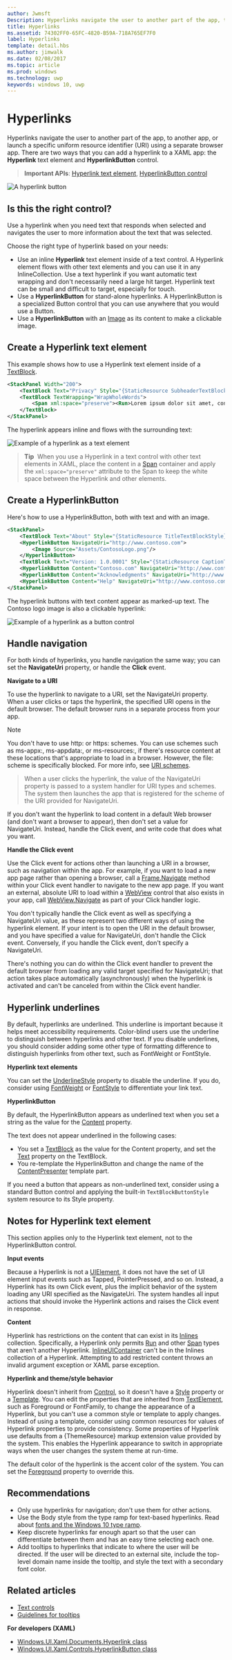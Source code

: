 ```yaml
---
author: Jwmsft
Description: Hyperlinks navigate the user to another part of the app, to another app, or launch a specific uniform resource identifier (URI) using a separate browser app.
title: Hyperlinks
ms.assetid: 74302FF0-65FC-4820-B59A-718A765EF7F0
label: Hyperlinks
template: detail.hbs
ms.author: jimwalk
ms.date: 02/08/2017
ms.topic: article
ms.prod: windows
ms.technology: uwp
keywords: windows 10, uwp
---
```

# Hyperlinks

<link rel="stylesheet" href="https://az835927.vo.msecnd.net/sites/uwp/Resources/css/custom.css"> 

Hyperlinks navigate the user to another part of the app, to another app, or launch a specific uniform resource identifier (URI) using a separate browser app. There are two ways that you can add a hyperlink to a XAML app: the **Hyperlink** text element and **HyperlinkButton** control.

> **Important APIs**: [Hyperlink text element](https://msdn.microsoft.com/library/windows/apps/dn279356), [HyperlinkButton control](https://msdn.microsoft.com/library/windows/apps/br242739)

![A hyperlink button](images/controls/hyperlink-button.png)


## Is this the right control?

Use a hyperlink when you need text that responds when selected and navigates the user to more information about the text that was selected.

Choose the right type of hyperlink based on your needs:

-   Use an inline **Hyperlink** text element inside of a text control. A Hyperlink element flows with other text elements and you can use it in any InlineCollection. Use a text hyperlink if you want automatic text wrapping and don't necessarily need a large hit target. Hyperlink text can be small and difficult to target, especially for touch.
-   Use a **HyperlinkButton** for stand-alone hyperlinks. A HyperlinkButton is a specialized Button control that you can use anywhere that you would use a Button.
-   Use a **HyperlinkButton** with an [Image](https://msdn.microsoft.com/library/windows/apps/windows.ui.xaml.controls.image.aspx) as its content to make a clickable image.

## Create a Hyperlink text element

This example shows how to use a Hyperlink text element inside of a [TextBlock](https://msdn.microsoft.com/library/windows/apps/windows.ui.xaml.controls.textblock.aspx).

```xml
<StackPanel Width="200">
    <TextBlock Text="Privacy" Style="{StaticResource SubheaderTextBlockStyle}"/>
    <TextBlock TextWrapping="WrapWholeWords">
        <Span xml:space="preserve"><Run>Lorem ipsum dolor sit amet, consectetur adipiscing elit. Read the </Run><Hyperlink NavigateUri="http://www.contoso.com">Contoso Privacy Statement</Hyperlink><Run> in your browser.</Run> Donec pharetra, enim sit amet mattis tincidunt, felis nisi semper lectus, vel porta diam nisi in augue.</Span>
    </TextBlock>
</StackPanel>

```
The hyperlink appears inline and flows with the surrounding text:

![Example of a hyperlink as a text element](images/controls_hyperlink-element.png) 

> **Tip**&nbsp;&nbsp;When you use a Hyperlink in a text control with other text elements in XAML, place the content in a [Span](https://msdn.microsoft.com/library/windows/apps/windows.ui.xaml.documents.span.aspx) container and apply the `xml:space="preserve"` attribute to the Span to keep the white space between the Hyperlink and other elements.

## Create a HyperlinkButton

Here's how to use a HyperlinkButton, both with text and with an image.

```xml
<StackPanel>
    <TextBlock Text="About" Style="{StaticResource TitleTextBlockStyle}"/>
    <HyperlinkButton NavigateUri="http://www.contoso.com">
        <Image Source="Assets/ContosoLogo.png"/>
    </HyperlinkButton>
    <TextBlock Text="Version: 1.0.0001" Style="{StaticResource CaptionTextBlockStyle}"/>
    <HyperlinkButton Content="Contoso.com" NavigateUri="http://www.contoso.com"/>
    <HyperlinkButton Content="Acknowledgments" NavigateUri="http://www.contoso.com"/>
    <HyperlinkButton Content="Help" NavigateUri="http://www.contoso.com"/>
</StackPanel>

```
The hyperlink buttons with text content appear as marked-up text. The Contoso logo image is also a clickable hyperlink:

![Example of a hyperlink as a button control](images/controls_hyperlink-button-image.png)

## Handle navigation

For both kinds of hyperlinks, you handle navigation the same way; you can set the **NavigateUri** property, or handle the **Click** event.

**Navigate to a URI**

To use the hyperlink to navigate to a URI, set the NavigateUri property. When a user clicks or taps the hyperlink, the specified URI opens in the default browser. The default browser runs in a separate process from your app.

> [!NOTE]
> You don't have to use http: or https: schemes. You can use schemes such as ms-appx:, ms-appdata:, or ms-resources:, if there's resource content at these locations that's appropriate to load in a browser. However, the file: scheme is specifically blocked. For more info, see [URI schemes](https://msdn.microsoft.com/library/windows/apps/jj655406.aspx).

> When a user clicks the hyperlink, the value of the NavigateUri property is passed to a system handler for URI types and schemes. The system then launches the app that is registered for the scheme of the URI provided for NavigateUri.

If you don't want the hyperlink to load content in a default Web browser (and don't want a browser to appear), then don't set a value for NavigateUri. Instead, handle the Click event, and write code that does what you want.


**Handle the Click event**

Use the Click event for actions other than launching a URI in a browser, such as navigation within the app. For example, if you want to load a new app page rather than opening a browser, call a [Frame.Navigate](https://msdn.microsoft.com/library/windows/apps/windows.ui.xaml.controls.frame.navigate.aspx) method within your Click event handler to navigate to the new app page. If you want an external, absolute URI to load within a [WebView](https://msdn.microsoft.com/library/windows/apps/windows.ui.xaml.controls.webview.aspx) control that also exists in your app, call [WebView.Navigate](https://msdn.microsoft.com/library/windows/apps/windows.ui.xaml.controls.webview.navigate.aspx) as part of your Click handler logic.

You don't typically handle the Click event as well as specifying a NavigateUri value, as these represent two different ways of using the hyperlink element. If your intent is to open the URI in the default browser, and you have specified a value for NavigateUri, don't handle the Click event. Conversely, if you handle the Click event, don't specify a NavigateUri.

There's nothing you can do within the Click event handler to prevent the default browser from loading any valid target specified for NavigateUri; that action takes place automatically (asynchronously) when the hyperlink is activated and can't be canceled from within the Click event handler. 

## Hyperlink underlines
By default, hyperlinks are underlined. This underline is important because it helps meet accessibility requirements. Color-blind users use the underline to distinguish between hyperlinks and other text. If you disable underlines, you should consider adding some other type of formatting difference to distinguish hyperlinks from other text, such as FontWeight or FontStyle.

**Hyperlink text elements**

You can set the [UnderlineStyle](https://msdn.microsoft.com/library/windows/apps/windows.ui.xaml.documents.hyperlink.underlinestyle.aspx) property to disable the underline. If you do, consider using [FontWeight](https://msdn.microsoft.com/library/windows/apps/windows.ui.xaml.documents.textelement.fontweight.aspx) or [FontStyle](https://msdn.microsoft.com/library/windows/apps/windows.ui.xaml.documents.textelement.fontstyle.aspx) to differentiate your link text.

**HyperlinkButton** 

By default, the HyperlinkButton appears as underlined text when you set a string as the value for the [Content](https://msdn.microsoft.com/library/windows/apps/windows.ui.xaml.controls.contentcontrol.content.aspx) property.

The text does not appear underlined in the following cases:
- You set a [TextBlock](https://msdn.microsoft.com/library/windows/apps/windows.ui.xaml.controls.textblock.aspx) as the value for the Content property, and set the [Text](https://msdn.microsoft.com/library/windows/apps/windows.ui.xaml.controls.textblock.text.aspx) property on the TextBlock.
- You re-template the HyperlinkButton and change the name of the [ContentPresenter](https://msdn.microsoft.com/library/windows/apps/windows.ui.xaml.controls.contentpresenter.aspx) template part.

If you need a button that appears as non-underlined text, consider using a standard Button control and applying the built-in `TextBlockButtonStyle` system resource to its Style property.

## Notes for Hyperlink text element

This section applies only to the Hyperlink text element, not to the HyperlinkButton control.

**Input events**

Because a Hyperlink is not a [UIElement](https://msdn.microsoft.com/library/windows/apps/windows.ui.xaml.uielement.aspx), it does not have the set of UI element input events such as Tapped, PointerPressed, and so on. Instead, a Hyperlink has its own Click event, plus the implicit behavior of the system loading any URI specified as the NavigateUri. The system handles all input actions that should invoke the Hyperlink actions and raises the Click event in response.

**Content**

Hyperlink has restrictions on the content that can exist in its [Inlines](https://msdn.microsoft.com/library/windows/apps/windows.ui.xaml.documents.span.inlines.aspx) collection. Specifically, a Hyperlink only permits [Run](https://msdn.microsoft.com/library/windows/apps/windows.ui.xaml.documents.run.aspx) and other [Span]() types that aren't another Hyperlink. [InlineUIContainer](https://msdn.microsoft.com/library/windows/apps/windows.ui.xaml.documents.inlineuicontainer.aspx) can't be in the Inlines collection of a Hyperlink. Attempting to add restricted content throws an invalid argument exception or XAML parse exception.

**Hyperlink and theme/style behavior**

Hyperlink doesn't inherit from [Control](https://msdn.microsoft.com/library/windows/apps/windows.ui.xaml.controls.control.aspx), so it doesn't have a [Style](https://msdn.microsoft.com/library/windows/apps/windows.ui.xaml.frameworkelement.style.aspx) property or a [Template](https://msdn.microsoft.com/library/windows/apps/windows.ui.xaml.controls.control.template.aspx). You can edit the properties that are inherited from [TextElement](https://msdn.microsoft.com/library/windows/apps/windows.ui.xaml.documents.textelement.aspx), such as Foreground or FontFamily, to change the appearance of a Hyperlink, but you can't use a common style or template to apply changes. Instead of using a template, consider using common resources for values of Hyperlink properties to provide consistency. Some properties of Hyperlink use defaults from a {ThemeResource} markup extension value provided by the system. This enables the Hyperlink appearance to switch in appropriate ways when the user changes the system theme at run-time.

The default color of the hyperlink is the accent color of the system. You can set the [Foreground](https://msdn.microsoft.com/library/windows/apps/windows.ui.xaml.documents.textelement.foreground.aspx) property to override this.

## Recommendations

-   Only use hyperlinks for navigation; don't use them for other actions.
-   Use the Body style from the type ramp for text-based hyperlinks. Read about [fonts and the Windows 10 type ramp](fonts.md).
-   Keep discrete hyperlinks far enough apart so that the user can differentiate between them and has an easy time selecting each one.
-   Add tooltips to hyperlinks that indicate to where the user will be directed. If the user will be directed to an external site, include the top-level domain name inside the tooltip, and style the text with a secondary font color.

## Related articles

- [Text controls](text-controls.md)
- [Guidelines for tooltips](tooltips.md)

**For developers (XAML)**
- [Windows.UI.Xaml.Documents.Hyperlink class](https://msdn.microsoft.com/library/windows/apps/dn279356)
- [Windows.UI.Xaml.Controls.HyperlinkButton class](https://msdn.microsoft.com/library/windows/apps/br242739)
